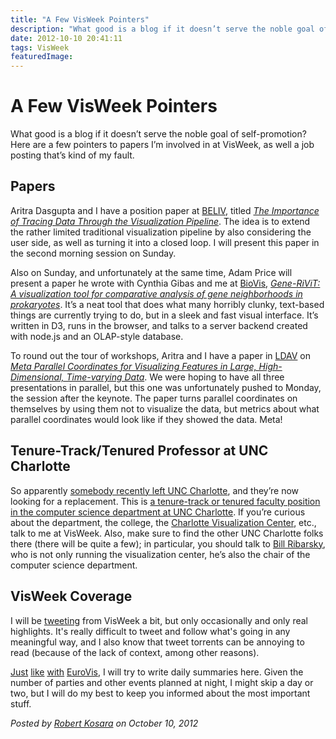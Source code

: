 ```yaml
---
title: "A Few VisWeek Pointers"
description: "What good is a blog if it doesn’t serve the noble goal of self-promotion? Here are a few pointers to papers I’m involved in at VisWeek, as well a job posting that’s kind of my fault."
date: 2012-10-10 20:41:11
tags: VisWeek
featuredImage:
---
```


# A Few VisWeek Pointers

What good is a blog if it doesn’t serve the noble goal of self-promotion? Here are a few pointers to papers I’m involved in at VisWeek, as well a job posting that’s kind of my fault.

## Papers

Aritra Dasgupta and I have a position paper at <a href="http://www.beliv.org/wiki/BELIV2012">BELIV</a>, titled <a href="https://eagereyes.org/publications/Dasgupta_BELIV_2012.html"><em>The Importance of Tracing Data Through the Visualization Pipeline</em></a>. The idea is to extend the rather limited traditional visualization pipeline by also considering the user side, as well as turning it into a closed loop. I will present this paper in the second morning session on Sunday.

Also on Sunday, and unfortunately at the same time, Adam Price will present a paper he wrote with Cynthia Gibas and me at <a href="http://biovis.net/biovis/2012/papers-by-session">BioVis</a>, <a href="https://eagereyes.org/publications/Price_BioVis_2012.html"><em>Gene-RiViT: A visualization tool for comparative analysis of gene neighborhoods in prokaryotes</em></a>. It’s a neat tool that does what many horribly clunky, text-based things are currently trying to do, but in a sleek and fast visual interface. It’s written in D3, runs in the browser, and talks to a server backend created with node.js and an OLAP-style database.

To round out the tour of workshops, Aritra and I have a paper in <a href="http://ldav.org">LDAV</a> on <a href="https://eagereyes.org/publications/Dasgupta_LDAV_2012.html"><em>Meta Parallel Coordinates for Visualizing Features in Large, High-Dimensional, Time-varying Data</em></a>. We were hoping to have all three presentations in parallel, but this one was unfortunately pushed to Monday, the session after the keynote. The paper turns parallel coordinates on themselves by using them not to visualize the data, but metrics about what parallel coordinates would look like if they showed the data. Meta!

## Tenure-Track/Tenured Professor at UNC Charlotte

So apparently <a title="Goodbye, Academia; Hello (Again), Tableau!" href="http://eagereyes.org/blog/2012/goodbye-academia-hello-again-tableau">somebody recently left UNC Charlotte</a>, and they’re now looking for a replacement. This is <a href="http://cs.uncc.edu/jobs/compsci-faculty">a tenure-track or tenured faculty position in the computer science department at UNC Charlotte</a>. If you’re curious about the department, the college, the <a href="http://viscenter.uncc.edu">Charlotte Visualization Center</a>, etc., talk to me at VisWeek. Also, make sure to find the other UNC Charlotte folks there (there will be quite a few); in particular, you should talk to <a href="http://cs.uncc.edu/node/1428">Bill Ribarsky</a>, who is not only running the visualization center, he’s also the chair of the computer science department.

## VisWeek Coverage

I will be <a href="http://twitter.com/eagereyes">tweeting</a> from VisWeek a bit, but only occasionally and only real highlights. It's really difficult to tweet and follow what's going in any meaningful way, and I also know that tweet torrents can be annoying to read (because of the lack of context, among other reasons).

<a title="EuroVis 2012, Day 1" href="http://eagereyes.org/blog/2012/eurovis-2012-day-1">Just</a> <a title="EuroVis 2012, Day 2" href="http://eagereyes.org/blog/2012/eurovis-2012-day-2">like</a> <a title="EuroVis 2012, Day 3" href="http://eagereyes.org/blog/2012/eurovis-2012-day-3">with</a> <a title="EuroVis 2012, Last Day and Wrap-Up" href="http://eagereyes.org/blog/2012/eurovis-2012-wrap-up">EuroVis</a>, I will try to write daily summaries here. Given the number of parties and other events planned at night, I might skip a day or two, but I will do my best to keep you informed about the most important stuff.


_Posted by <a href="/about">Robert Kosara</a> on October 10, 2012_


